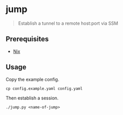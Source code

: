 # jump

> Establish a tunnel to a remote host:port via SSM

## Prerequisites
* [Nix](https://nixos.org/)

## Usage

Copy the example config.
```shell
cp config.example.yaml config.yaml
```
Then establish a session.
```shell
./jump.py <name-of-jump>
```